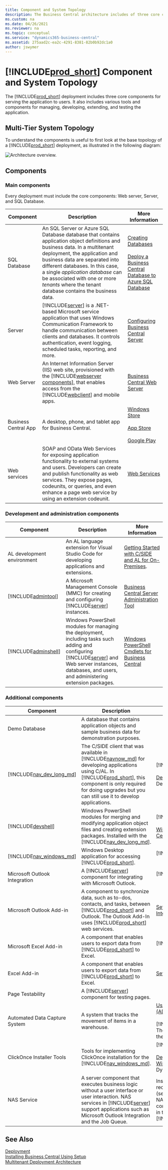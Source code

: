 ```yaml
---
title: Component and System Topology
description: The Business Central architecture includes of three core components, and various additional tools and components.
ms.custom: na
ms.date: 04/26/2021
ms.reviewer: na
ms.topic: conceptual
ms.service: "dynamics365-business-central"
ms.assetid: 275aad2c-ea2c-4291-8381-82b0b92dc1a0
author: jswymer
---
```

# [!INCLUDE[prod_short](../developer/includes/prod_short.md)] Component and System Topology

The [!INCLUDE[prod_short](../developer/includes/prod_short.md)] deployment includes three core components for serving the application to users. It also includes various tools and components for managing, developing, extending, and testing the application.

## Multi-Tier System Topology

To understand the components is useful to first look at the base topology of a [!INCLUDE[prod_short](../developer/includes/prod_short.md)] deployment, as illustrated in the following diagram:

![Architecture overview.](../media/architecture-overview.png "Architecture overview")  

## Components

### Main components

Every deployment must include the core components: Web server, Server, and SQL Database. 

|Component|Description| More Information  |
|---------|-----------|---|
|SQL Database|An SQL Server or Azure SQL Database database that contains application object definitions and business data. In a multitenant deployment, the application and business data are separated into different databases. In this case, a single *application database* can be associated with one or more *tenants* where the tenant database contains the business data.| [Creating Databases](../cside/cside-create-databases.md)<br /><br />[Deploy a Business Central Database to Azure SQL Database](deploy-database-azure-sql-database.md)|
|Server|[!INCLUDE[server](../developer/includes/server.md)] is a .NET-based Microsoft service application that uses Windows Communication Framework to handle communication between clients and databases. It controls authentication, event logging, scheduled tasks, reporting, and more.|[Configuring Business Central Server](../administration/configure-server-instance.md)|
|Web Server|An Internet Information Server (IIS) web site, provisioned with the [!INCLUDE[webserver components](../developer/includes/webservercomponents.md)], that enables access from the [!INCLUDE[webclient](../developer/includes/webclient.md)] and mobile apps.| [Business Central Web Server](web-server-overview.md)|
|Business Central App|A desktop, phone, and tablet app for Business Central.|[Windows Store](https://go.microsoft.com/fwlink/?LinkId=734848)<br /><br />[App Store](https://go.microsoft.com/fwlink/?LinkId=734847)<br /><br />[Google Play](https://go.microsoft.com/fwlink/?LinkId=734849)|
|Web services|SOAP and OData Web Services for exposing application functionality to external systems and users. Developers can create and publish functionality as web services. They expose pages, codeunits, or queries, and even enhance a page web service by using an extension codeunit.|[Web Services](../webservices/web-services.md)|

### Development and administration components

|Component|Description| More Information   |
|---------|-----------|---|
|AL development environment|An AL language extension for Visual Studio Code for developing applications and extensions. |[Getting Started with C/SIDE and AL for On-Premises](../developer/devenv-get-started-al-for-onprem.md).|
|[!INCLUDE[admintool](../developer/includes/admintool.md)]|A Microsoft Management Console (MMC) for creating and configuring [!INCLUDE[server](../developer/includes/server.md)] instances.|[Business Central Server Administration Tool](../administration/administration-tool.md)|
|[!INCLUDE[adminshell](../developer/includes/adminshell.md)]|Windows PowerShell modules for managing the deployment, including tasks such adding and configuring [!INCLUDE[server](../developer/includes/server.md)] and Web server instances, databases, and users, and administering extension packages.|[Windows PowerShell Cmdlets for Business Central](/powershell/business-central/overview)|

### Additional components

|Component|Description| More Information  |
|---------|-----------|---|
|Demo Database|A database that contains application objects and sample business data for demonstration purposes.||
|[!INCLUDE[nav_dev_long_md](../developer/includes/nav_dev_long_md.md)]|The C/SIDE client that was available in [!INCLUDE[navnow_md](../developer/includes/navnow_md.md)] for developing applications using C/AL. In [!INCLUDE[prod_short](../developer/includes/prod_short.md)], this component is only required for doing upgrades but you can still use it to develop applications.|[!INCLUDE[2019_releasewave2_deprecated](../includes/2019_releasewave2_deprecated.md)]<br /><br />[Development in C/AL](/dynamics-nav/development) in the Dynamics NAV Developer and IT Pro Help.|
|[!INCLUDE[devshell](../developer/includes/devshell.md)]|Windows PowerShell modules for merging and modifying application object files and creating extension packages. Installed with the [!INCLUDE[nav_dev_long_md](../developer/includes/nav_dev_long_md.md)].|[!INCLUDE[2019_releasewave2_deprecated](../includes/2019_releasewave2_deprecated.md)]<br /><br />[Windows PowerShell Cmdlets for Business Central](/powershell/business-central/overview)|
|[!INCLUDE[nav_windows_md](../developer/includes/nav_windows_md.md)]|Windows Desktop application for accessing [!INCLUDE[prod_short](../developer/includes/prod_short.md)].|[!INCLUDE[2019_releasewave2_deprecated](../includes/2019_releasewave2_deprecated.md)]<br /><br />|
|Microsoft Outlook Integration|A [!INCLUDE[server](../developer/includes/server.md)] component for integrating with Microsoft Outlook.|[!INCLUDE[2019_releasewave2_deprecated](../includes/2019_releasewave2_deprecated.md)]<br /><br />|
|Microsoft Outlook Add-in| A component to synchronize data, such as to-dos, contacts, and tasks, between [!INCLUDE[prod_short](../developer/includes/prod_short.md)] and Outlook. The Outlook Add-In uses [!INCLUDE[prod_short](../developer/includes/prod_short.md)] web services.|[Setting Up the Office Add-ins for Outlook Integration](../administration/Setting-up-Office-Add-Ins-Outlook-Inbox.md)|
|Microsoft Excel Add-in|A component that enables users to export data from [!INCLUDE[prod_short](../developer/includes/prod_short.md)] to Excel.|[!INCLUDE[2019_releasewave2_deprecated](../includes/2019_releasewave2_deprecated.md)]<br /><br />|
|Excel Add-in|A component that enables users to export data from [!INCLUDE[prod_short](../developer/includes/prod_short.md)] to Excel.|[Setting up the Excel Add-In](../administration/configuring-excel-addin.md)|
|Page Testability|A [!INCLUDE[server](../developer/includes/server.md)] component for testing pages.||
|Automated Data Capture System|A system that tracks the movement of items in a warehouse.|[Use Automated Data Capture Systems (ADCS](/dynamics365/business-central/warehouse-use-automated-data-capture-systems-adcs)<br /><br />[!INCLUDE[2020_releasewave1_deprecated](../includes/2020_releasewave1_deprecated.md)]. The VT100 Plug-in is no longer included on the product installation media.|
|ClickOnce Installer Tools|Tools for implementing ClickOnce installation for the [!INCLUDE[nav_windows_md](../developer/includes/nav_windows_md.md)].|[!INCLUDE[2019_releasewave2_deprecated](../includes/2019_releasewave2_deprecated.md)]<br /><br />[Deploying Microsoft Dynamics NAV Windows client Using ClickOnce](/dynamics-nav/deploying-microsoft-dynamics-nav-using-clickonce) in the Dynamics NAV Developer and IT Pro Help.|
|NAS Service|A server component that executes business logic without a user interface or user interaction. NAS services in [!INCLUDE[server](../developer/includes/server.md)] support applications such as Microsoft Outlook Integration and the Job Queue.| Instead of using NAS services, we recommend that you use the Task Scheduler (see [Task Scheduler](../developer/devenv-task-scheduler.md). If you decide to use NAS, and want to read more about its configuration, see [Configuring NAS Services](/dynamics-nav/configuring-nas-services) in the Dev and IT Pro Help for [!INCLUDE[nav2018_md](../developer/includes/nav2018_md.md)].|

## See Also

[Deployment](Deployment.md)  
[Installing Business Central Using Setup](install-using-setup.md)  
[Multitenant Deployment Architecture](Multitenant-Deployment-Architecture.md)  
